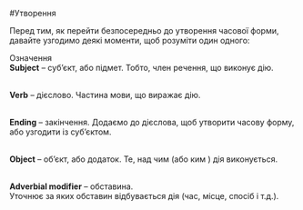#Утворення

Перед тим, як перейти безпосередньо до утворення часової форми, давайте узгодимо деякі моменти, щоб розуміти один одного:


 <div class="eoz-wrap">
<span class="eoz">Означення</span>
<div class="eoz-text">
<b>Subject</b> – суб’єкт, або підмет. Тобто, член речення, що виконує дію.<br><br>

<b>Verb</b> – дієслово. Частина мови, що виражає дію. <br><br>

<b>Ending</b> – закінчення. Додаємо до дієслова, щоб утворити часову форму,<br> або узгодити із суб’єктом. <br><br>

<b>Object</b> – об’єкт, або додаток. Те, над чим (або ким ) дія виконується. 
<br><br>

<b>Adverbial modifier</b> – обставина.<br> Уточнює за яких обставин відбувається дія (час, місце, спосіб і т.д.).
</div>
</div>


